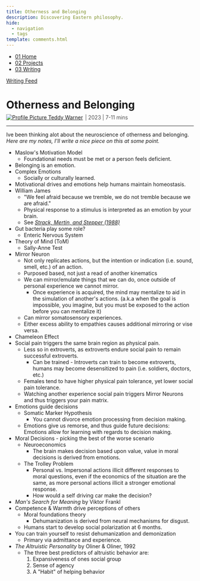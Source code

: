 ```yaml
---
title: Otherness and Belonging
description: Discovering Eastern philosophy.
hide:
  - navigation
  - tags
template: comments.html
---
```


<head>
  <meta charset="UTF-8">
  <meta name="viewport" content="width=device-width, initial-scale=1.0">

  <script src="https://kit.fontawesome.com/79ff35ecec.js" crossorigin="anonymous"></script>

  <link rel="preconnect" href="https://fonts.googleapis.com">
  <link rel="preconnect" href="https://fonts.gstatic.com" crossorigin>
  <link href="https://fonts.googleapis.com/css2?family=Crimson+Pro:ital,wght@0,200..900;1,200..900&display=swap" rel="stylesheet">
  <link href="https://fonts.googleapis.com/css2?family=Crimson+Pro:ital,wght@0,200..900;1,200..900&family=JetBrains+Mono:ital,wght@0,100..800;1,100..800&display=swap" rel="stylesheet">

  <link rel="stylesheet" href="../../assets/css/projects/project.css">
</head>

  <nav class="main-navigation">
    <ul>
      <li><a class="home" href="http://teddywarner.com"><span class="navnum">01</span> Home</a></li>
      <li><a class="proj" href="http://teddywarner.com/proj/"><span class="navnum">02</span> Projects</a></li>
      <li><a class="writ" href="http://teddywarner.com/writ/"><span class="navnum">03</span> Writing</a></li>
    </ul>
  </nav>

<div class="return2feed"><a href="http://teddywarner.com/writ"><i class="fa-solid fa-arrow-left-long"></i> Writing Feed</a></div>

# Otherness and Belonging

<div style="margin-top: -0.8em;">
  <span class="abtlinks"><a href="https://x.com/WarnerTeddy"><img src="https://avatars.githubusercontent.com/u/48384497" alt="Profile Picture" class="profilepic"><span class="abt" id="name"> Teddy Warner</a><span class="abt" style="font-weight: 300; padding-left: 6px;"><span class="year">| 2023 </span>| <span class="readTime"><i class="far fa-clock"></i> 7-11 mins</span></span></span></span>
  <span class="share" style=" color: inherit;">
  <a class="fb" title="Share on Facebook" href="https://www.facebook.com/sharer/sharer.php?u=https://teddywarner.org/writings/otherness-and-belonging/"><i class="fa-brands fa-facebook"></i></a>
  <a class="twitter" title="Share on Twitter" href="https://twitter.com/intent/tweet?url=https://teddywarner.org/writings/otherness-and-belonging/&text="><i class="fa-brands fa-x-twitter"></i></a>
  <a class="pin" title="Share on Pinterest" href="https://pinterest.com/pin/create/button/?url=https://teddywarner.org/writings/otherness-and-belonging/&media=&description="><i class="fa-brands fa-pinterest"></i></a>
  <a class="ln" title="Share on LinkedIn" href="https://www.linkedin.com/shareArticle?mini=true&url=https://teddywarner.org/writings/otherness-and-belonging/"><i class="fab fa-linkedin"></i></a>
  <a class="email" title="Share via Email" href="mailto:info@example.com?&subject=&cc=&bcc=&body=https://teddywarner.org/writings/otherness-and-belonging/%0A"><i class="fa-solid fa-paper-plane"></i></a>
  </span>
</div>

---

Ive been thinking alot about the neuroscience of otherness and belonging. *Here are my notes, I'll write a nice piece on this at some point.*

- Maslow's Motivation Model
	-  Foundational needs must be met or a person feels deficient.
- Belonging is an emotion.
- Complex Emotions
	- Socially or culturally learned.
- Motivational drives and emotions help humans maintain homeostasis.
- William James
	- "We feel afraid because we tremble, we do not tremble because we are afraid."
	- Physical response to a stimulus is interpreted as an emotion by your brain.
	- See *[Strack, Mertin, and Stepper (1988)](http://www.neuromarkewiki.com/images/8/8c/Inhibiting-and-facilitating_strack-martin.pdf)*
- Gut bacteria play some role?
	- Enteric Nervous System
- Theory of Mind (ToM)
	- Sally-Anne Test
- Mirror Neuron
	- Not only replicates actions, but the intention or indication (i.e. sound, smell, etc.) of an action.
	- Purposed based, not just a read of another kinematics
	- We can mirror/emulate things that we can do, once outside of personal experience we cannot mirror.
		- Once experience is acquired, the mind may mentalize to aid in the simulation of another's actions. (a.k.a when the goal is impossible, you imagine, but you must be exposed to the action before you can mentalize it)
	- Can mirror somatosensory experiences.
	- Either excess ability to empathies causes additional mirroring or vise versa.
- Chameleon Effect
- Social pain triggers the same brain region as physical pain.
	- Less so in extroverts, as extroverts endure social pain to remain successful extroverts.
		- Can be trained - Introverts can train to become extroverts, humans may become desensitized to pain (i.e. soldiers, doctors, etc.)
	- Females tend to have higher physical pain tolerance, yet lower social pain tolerance.
	- Watching another experience social pain triggers Mirror Neurons and thus triggers your pain matrix.
- Emotions guide decisions
	- Somatic Marker Hypothesis
		- You cannot divorce emotion processing from decision making.
	- Emotions give us remorse, and thus guide future decisions: Emotions allow for learning with regards to decision making.
- Moral Decisions - picking the best of the worse scenario
	- Neuroeconomics
		- The brain makes decision based upon value, value in moral decisions is derived from emotions.
	- The Trolley Problem
		- Personal vs. Impersonal actions illicit different responses to moral questions, even if the economics of the situation are the same, as more personal actions illicit a stronger emotional response.
		- How would a self driving car make the decision?
- *Man's Search for Meaning* by Viktor Frankl
- Competence & Warmth drive perceptions of others
	- Moral foundations theory
		- Dehumanization is derived from neural mechanisms for disgust.
	- Humans start to develop social polarization at 6 months.
- You can train yourself to resist dehumanization and demonization
	- Primary via admittance and experience.
- *The Altruistic Personality* by Oliner & Oliner, 1992
	- The three best predictors of altruistic behavior are:
		1. Expansiveness of ones social group
		2. Sense of agency
		3. A "Habit" of helping behavior

<script src="https://cdnjs.cloudflare.com/ajax/libs/jquery/3.3.1/jquery.min.js"></script>
<script src="../assets/js/tineline.js"></script>